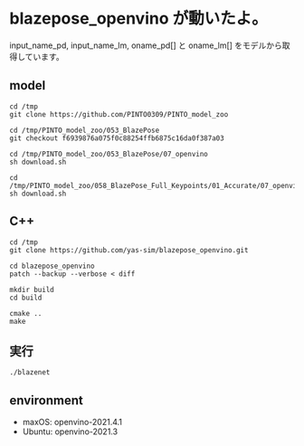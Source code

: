 # blazepose_openvino が動いたよ。

input_name_pd, input_name_lm, oname_pd[] と oname_lm[] をモデルから取得しています。

## model

```
cd /tmp
git clone https://github.com/PINTO0309/PINTO_model_zoo

cd /tmp/PINTO_model_zoo/053_BlazePose
git checkout f6939876a075f0c88254ffb6875c16da0f387a03

cd /tmp/PINTO_model_zoo/053_BlazePose/07_openvino
sh download.sh

cd /tmp/PINTO_model_zoo/058_BlazePose_Full_Keypoints/01_Accurate/07_openvino
sh download.sh
```

## C++

```
cd /tmp
git clone https://github.com/yas-sim/blazepose_openvino.git

cd blazepose_openvino
patch --backup --verbose < diff

mkdir build
cd build

cmake ..
make
```

## 実行

```
./blazenet
```

## environment

- maxOS: openvino-2021.4.1
- Ubuntu: openvino-2021.3




